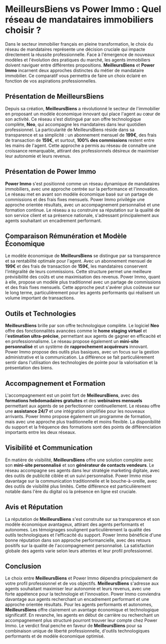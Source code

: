 # MeilleursBiens vs Power Immo : Quel réseau de mandataires immobiliers choisir ?

Dans le secteur immobilier français en pleine transformation, le choix du réseau de mandataires représente une décision cruciale qui impacte directement la réussite professionnelle. Face à l'émergence de nouveaux modèles et l'évolution des pratiques du marché, les agents immobiliers doivent naviguer entre différentes propositions. **MeilleursBiens** et **Power Immo** incarnent deux approches distinctes du métier de mandataire immobilier. Ce comparatif vous permettra de faire un choix éclairé en fonction de vos aspirations professionnelles.

## Présentation de MeilleursBiens

Depuis sa création, **MeilleursBiens** a révolutionné le secteur de l'immobilier en proposant un modèle économique innovant qui place l'agent au cœur de son activité. Ce réseau s'est distingué par son offre technologique complète, **Neo**, qui accompagne les mandataires dans leur quotidien professionnel. La particularité de MeilleursBiens réside dans sa transparence et sa simplicité : un abonnement mensuel de **199€**, des frais de transaction de **159€**, et surtout, **100% des commissions** restent entre les mains de l'agent. Cette approche a permis au réseau de connaître une croissance remarquable, attirant des professionnels désireux de maximiser leur autonomie et leurs revenus.

## Présentation de Power Immo

**Power Immo** s'est positionné comme un réseau dynamique de mandataires immobiliers, avec une approche centrée sur la performance et l'innovation. Le réseau met en avant son modèle économique basé sur un partage de commissions et des frais fixes mensuels. Power Immo privilégie une approche orientée résultats, avec un accompagnement personnalisé et une formation continue. Le réseau a su construire sa réputation sur la qualité de son service client et sa présence nationale, s'adressant principalement aux agents souhaitant un encadrement performant.

## Comparaison Rémunération et Modèle Économique

Le modèle économique de **MeilleursBiens** se distingue par sa transparence et sa rentabilité optimale pour l'agent. Avec un abonnement mensuel de **199€** et des frais de transaction de **159€**, les mandataires conservent l'intégralité de leurs commissions. Cette structure permet une meilleure prévisibilité des coûts et une maximisation des revenus. Power Immo, quant à elle, propose un modèle plus traditionnel avec un partage de commissions et des frais fixes mensuels. Cette approche peut s'avérer plus coûteuse sur le long terme, particulièrement pour les agents performants qui réalisent un volume important de transactions.

## Outils et Technologies

**MeilleursBiens** brille par son offre technologique complète. Le logiciel **Neo** offre des fonctionnalités avancées comme le **home staging virtuel** et l'**estimation ultra-précise**, permettant aux agents de gagner en efficacité et en professionnalisme. Le réseau propose également un **mini-site personnalisé** et un système de **rapprochement acquéreurs** innovant. Power Immo propose des outils plus basiques, avec un focus sur la gestion administrative et la communication. La différence se fait particulièrement sentir dans l'utilisation des technologies de pointe pour la valorisation et la présentation des biens.

## Accompagnement et Formation

L'accompagnement est un point fort de **MeilleursBiens**, avec des **formations hebdomadaires gratuites** et des **webinaires mensuels** permettant aux agents de se perfectionner continuellement. Le réseau offre une **assistance 24/7** et une intégration simplifiée pour les nouveaux arrivants. Power Immo propose également un programme de formation, mais avec une approche plus traditionnelle et moins flexible. La disponibilité du support et la fréquence des formations sont des points de différenciation importants entre les deux réseaux.

## Visibilité et Communication

En matière de visibilité, **MeilleursBiens** offre une solution complète avec son **mini-site personnalisé** et son **générateur de contacts vendeurs**. Le réseau accompagne ses agents dans leur stratégie marketing digitale, avec des outils de publicité ciblée et un suivi personnalisé. Power Immo mise davantage sur la communication traditionnelle et le bouche-à-oreille, avec des outils de visibilité plus limités. Cette différence est particulièrement notable dans l'ère du digital où la présence en ligne est cruciale.

## Avis et Réputation

La réputation de **MeilleursBiens** s'est construite sur sa transparence et son modèle économique avantageux, attirant des agents performants et autonomes. Les témoignages soulignent particulièrement la qualité des outils technologiques et l'efficacité du support. Power Immo bénéficie d'une bonne réputation dans son approche performancielle, avec des retours positifs sur la qualité de l'accompagnement personnalisé. La satisfaction globale des agents varie selon leurs attentes et leur profil professionnel.

## Conclusion

Le choix entre **MeilleursBiens** et Power Immo dépendra principalement de votre profil professionnel et de vos objectifs. **MeilleursBiens** s'adresse aux agents souhaitant maximiser leur autonomie et leurs revenus, avec une forte appétence pour la technologie et l'innovation. Power Immo conviendra davantage aux agents recherchant un encadrement performant et une approche orientée résultats. Pour les agents performants et autonomes, **MeilleursBiens** offre clairement un avantage économique et technologique significatif. En revanche, les agents en début de carrière ou recherchant un accompagnement plus structuré pourront trouver leur compte chez Power Immo. Le verdict final penche en faveur de **MeilleursBiens** pour sa combinaison unique de liberté professionnelle, d'outils technologiques performants et de modèle économique optimisé.
